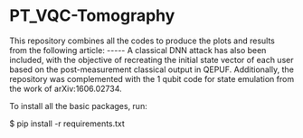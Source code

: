 # PT_VQC-Tomography
This repository combines all the codes to produce the plots and results from the following article: -----
A classical DNN attack has also been included, with the objective of recreating the initial state vector of each user based on the post-measurement classical output in QEPUF.
Additionally, the repository was complemented with the 1 qubit code for state emulation from the work of arXiv:1606.02734.

To install all the basic packages, run:

$ pip install -r requirements.txt

